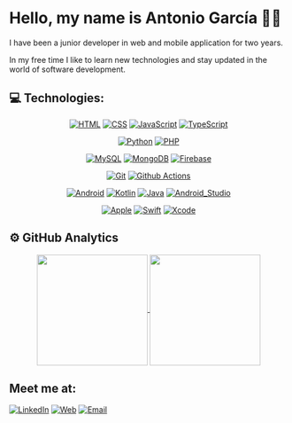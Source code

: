 # Hello, my name is Antonio García 👋🏼
<!-- ### Freelance aplicaciones full-stack, iOS & Android -->

<!-- Insertar una foto de perfil -->

I have been a junior developer in web and mobile application for two years.

In my free time I like to learn new technologies and stay updated in the world of software development.

## 💻 Technologies:
<div align="center">

  [![HTML](https://img.shields.io/badge/HTML-E34F26?style=for-the-badge&logo=html5&logoColor=white)]()
  [![CSS](https://img.shields.io/badge/CSS-1572B6?style=for-the-badge&logo=css3&logoColor=white)]()
  [![JavaScript](https://img.shields.io/badge/JavaScript-F7DF1E?style=for-the-badge&logo=javascript&logoColor=black)]()
  [![TypeScript](https://img.shields.io/badge/TypeScript-007ACC?style=for-the-badge&logo=typescript&logoColor=white)]()

  [![Python](https://img.shields.io/badge/Python-3776AB?style=for-the-badge&logo=python&logoColor=white)]()
  [![PHP](https://img.shields.io/badge/PHP-777BB4?style=for-the-badge&logo=php&logoColor=white)]()

  [![MySQL](https://img.shields.io/badge/MySQL-005C84?style=for-the-badge&logo=mysql&logoColor=white)]()
  [![MongoDB](https://img.shields.io/badge/MongoDB-4EA94B?style=for-the-badge&logo=mongodb&logoColor=white)]()
  [![Firebase](https://img.shields.io/badge/Firebase-FFCA28?style=for-the-badge&logo=firebase&logoColor=black)]()


  [![Git](https://img.shields.io/badge/GIT-E44C30?style=for-the-badge&logo=git&logoColor=white)]()
  [![Github Actions](https://img.shields.io/badge/GitHub_Actions-2088FF?style=for-the-badge&logo=github-actions&logoColor=white)]()


  [![Android](https://img.shields.io/badge/Android-3DDC84?style=for-the-badge&logo=android&logoColor=white)]()
  [![Kotlin](https://img.shields.io/badge/Kotlin-0095D5?&style=for-the-badge&logo=kotlin&logoColor=white)]()
  [![Java](https://img.shields.io/badge/Java-ED8B00?style=for-the-badge&logo=openjdk&logoColor=white)]()
  [![Android_Studio](https://img.shields.io/badge/Android_Studio-3DDC84?style=for-the-badge&logo=android-studio&logoColor=white)]()

  [![Apple](https://img.shields.io/badge/iOS-000000?style=for-the-badge&logo=ios&logoColor=white)]()
  [![Swift](https://img.shields.io/badge/Swift-FA7343?style=for-the-badge&logo=swift&logoColor=white)]()
  [![Xcode](https://img.shields.io/badge/Xcode-007ACC?style=for-the-badge&logo=Xcode&logoColor=white)]()

</div>

## ⚙️ GitHub Analytics

<p align="center">
  <a href="https://github.com/anxxt">
    <img height=200 align="center" src="https://github-readme-stats-eight-theta.vercel.app/api?username=anxxt&show_icons=true&theme=dracula&include_all_commits=true&count_private=true"/>
    <img height=200 align="center" src="https://github-readme-stats-eight-theta.vercel.app/api/top-langs/?username=anxxt&layout=compact&langs_count=8&theme=dracula"/>
  </a>
</p>

## Meet me at:
[![LinkedIn](https://img.shields.io/badge/LinkedIn-Antonio_García-0077B5?style=for-the-badge&logo=linkedin&logoColor=white&labelColor=101010)]() <!-- Actualizar LinkedIn y ya poner el definitivo -->
[![Web](https://img.shields.io/badge/Web-anxxt.dev-14a1f0?style=for-the-badge&logo=dev.to&logoColor=white&labelColor=101010)]() <!-- Actualmente no hay web, hay que crearla -->
[![Email](https://img.shields.io/badge/email-antonio.garcia--garcia@outlook.com-D14836?style=for-the-badge&logo=gmail&logoColor=white&labelColor=101010)](mailto:antonio.garcia-garcia@outlook.com)